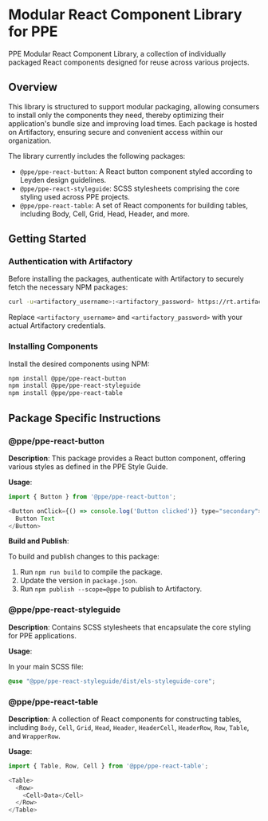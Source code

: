 # Modular React Component Library for PPE

 PPE Modular React Component Library, a collection of individually packaged React components designed for reuse across various projects.

## Overview

This library is structured to support modular packaging, allowing consumers to install only the components they need, thereby optimizing their application's bundle size and improving load times. Each package is hosted on Artifactory, ensuring secure and convenient access within our organization.

The library currently includes the following packages:
- `@ppe/ppe-react-button`: A React button component styled according to Leyden design guidelines.
- `@ppe/ppe-react-styleguide`: SCSS stylesheets comprising the core styling used across PPE projects.
- `@ppe/ppe-react-table`: A set of React components for building tables, including Body, Cell, Grid, Head, Header, and more.

## Getting Started

### Authentication with Artifactory

Before installing the packages, authenticate with Artifactory to securely fetch the necessary NPM packages:

```bash
curl -u<artifactory_username>:<artifactory_password> https://rt.artifactory.tio.systems/artifactory/api/npm/npm-ppe-internal-virtual/auth/ppe >> .npmrc
```

Replace `<artifactory_username>` and `<artifactory_password>` with your actual Artifactory credentials.

### Installing Components

Install the desired components using NPM:

```bash
npm install @ppe/ppe-react-button
npm install @ppe/ppe-react-styleguide
npm install @ppe/ppe-react-table
```

## Package Specific Instructions

### @ppe/ppe-react-button

**Description**: This package provides a React button component, offering various styles as defined in the PPE Style Guide.

**Usage**:

```javascript
import { Button } from '@ppe/ppe-react-button';

<Button onClick={() => console.log('Button clicked')} type="secondary">
  Button Text
</Button>
```

**Build and Publish**:

To build and publish changes to this package:

1. Run `npm run build` to compile the package.
2. Update the version in `package.json`.
3. Run `npm publish --scope=@ppe` to publish to Artifactory.

### @ppe/ppe-react-styleguide

**Description**: Contains SCSS stylesheets that encapsulate the core styling for PPE applications.

**Usage**:

In your main SCSS file:

```scss
@use "@ppe/ppe-react-styleguide/dist/els-styleguide-core";
```

### @ppe/ppe-react-table

**Description**: A collection of React components for constructing tables, including `Body`, `Cell`, `Grid`, `Head`, `Header`, `HeaderCell`, `HeaderRow`, `Row`, `Table`, and `WrapperRow`.

**Usage**:

```javascript
import { Table, Row, Cell } from '@ppe/ppe-react-table';

<Table>
  <Row>
    <Cell>Data</Cell>
  </Row>
</Table>
```
